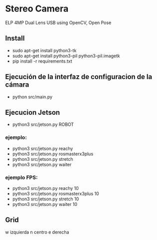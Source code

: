 # Stereo Camera

ELP 4MP Dual Lens USB using OpenCV, Open Pose

## Install 
- sudo apt-get install python3-tk
- sudo apt-get install python3-pil python3-pil.imagetk
- pip install -r requirements.txt

## Ejecución de la interfaz de configuracion de la cámara
- python src/main.py

## Ejecucion Jetson
- python3 src/jetson.py ROBOT 

### ejemplo:
- python3 src/jetson.py reachy
- python3 src/jetson.py rosmasterx3plus
- python3 src/jetson.py stretch
- python3 src/jetson.py waiter

### ejemplo FPS:
- python3 src/jetson.py reachy 10
- python3 src/jetson.py rosmasterx3plus 10
- python3 src/jetson.py stretch 10
- python3 src/jetson.py waiter 10

## Grid
w izquierda
n centro
e derecha
